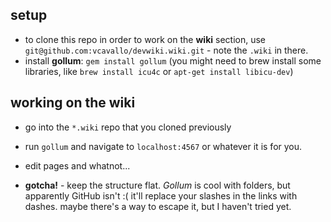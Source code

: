 ## setup

- to clone this repo in order to work on the **wiki** section, use
`git@github.com:vcavallo/devwiki.wiki.git` - note the `.wiki` in there.
- install **gollum**: `gem install gollum` (you might need to brew install some
  libraries, like `brew install icu4c` or `apt-get install libicu-dev`)

## working on the wiki

- go into the `*.wiki` repo that you cloned previously
- run `gollum` and navigate to `localhost:4567` or whatever it is for you.
- edit pages and whatnot...

- **gotcha!** - keep the structure flat. _Gollum_ is cool with folders, but
  apparently GitHub isn't :( it'll replace your slashes in the links with
  dashes. maybe there's a way to escape it, but I haven't tried yet.

